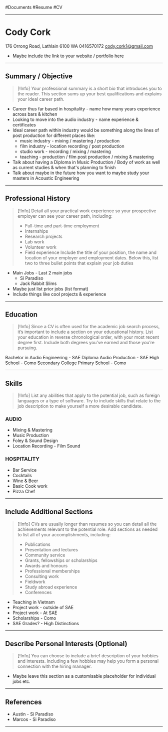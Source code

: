 #Documents #Resume #CV 
- - -
# Cody Cork
176 Orrong Road, Lathlain 6100 WA
0416570172
cody.cork1@gmail.com

- Maybe include the link to your website / portfolio here
- - -
## Summary / Objective
> [!Info]
> Your professional summary is a short bio that introduces you to the reader. This section sums up your best qualifications and explains your ideal career path.


- Career thus far based in hospitality - name how many years experience across bars & kitchen
- Looking to move into the audio industry - name experience & certificates
- Ideal career path within industry would be something along the lines of post production for different places like:
	- music industry - mixing / mastering / production
	- film industry - location recording / post production
	- studio work - recording / mixing / mastering
	- teaching - production / film post production / mixing & mastering
- Talk about having a Diploma in Music Production / Body of work as well as current studies & when that's planning to finish
- Talk about maybe in the future how you want to maybe study your masters in Acoustic Engineering

- - -
## Professional History
> [!Info]
> Detail all your practical work experience so your prospective employer can see your career path, including:
> * Full-time and part-time employment
> * Internships
> * Research projects
> * Lab work
> * Volunteer work
> * Field experience
>   Include the title of your position, the name and location of your employer and employment dates. Below this, list two to three bullet points that explain your job duties

- Main Jobs - Last 2 main jobs
	- Si Paradiso
	- Jack Rabbit Slims
- Maybe just list prior jobs (list format)
- Include things like cool projects & experience

- - -
## Education
> [!Info]
> Since a CV is often used for the academic job search process, it’s important to include a section on your educational history. List your education in reverse chronological order, with your most recent degree first. Include both degrees you’ve earned and those you’re pursuing.


Bachelor in Audio Engineering - SAE 
Diploma Audio Production - SAE
High School - Como Secondary College
Primary School - Como

- - -
## Skills
> [!Info] 
> List any abilities that apply to the potential job, such as foreign languages or a type of software. Try to include skills that relate to the job description to make yourself a more desirable candidate.

### AUDIO
- Mixing & Mastering
- Music Production
- Foley & Sound Design
- Location Recording - Film Sound

### HOSPITALITY
- Bar Service
- Cocktails
- Wine & Beer
- Basic Cook work
- Pizza Chef

- - -
## Include Additional Sections
> [!Info]
> CVs are usually longer than resumes so you can detail all the achievements relevant to the potential role. Add sections as needed to list all of your accomplishments, including:
> * Publications
> * Presentation and lectures
> * Community service
> * Grants, fellowships or scholarships
> * Awards and honours
> * Professional memberships
> * Consulting work
> * Fieldwork
> * Study abroad experience
> * Conferences

- Teaching in Vietnam
- Project work - outside of SAE
- Project work - At SAE
- Scholarships - Como
- SAE Grades? - High Distinctions

- - -
## Describe Personal Interests (Optional)
> [!Info]
> You can choose to include a brief description of your hobbies and interests. Including a few hobbies may help you form a personal connection with the hiring manager. 

- Maybe leave this section as a customisable placeholder for individual jobs etc.

- - -
## References
- Austin - Si Paradiso
- Marcos - Si Paradiso




- - -


